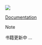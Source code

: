 ![](2023-10-26-17-55-05.png)

[Documentation](https://oeyoews.github.io/reading-books-with-tiddlywiki/#%24%3A%2Fplugins%2Fbooks%2Freading-with-tiddlywiki-%E4%BD%BF%E7%94%A8%E6%89%8B%E5%86%8C)

> [!NOTE]
> 书籍更新中 ...
